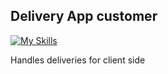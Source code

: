 ## Delivery App customer 

[![My Skills](https://skillicons.dev/icons?i=dart,flutter)](https://skillicons.dev)

Handles deliveries for client side
